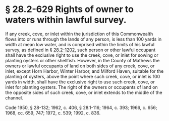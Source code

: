 # § 28.2-629 Rights of owner to waters within lawful survey.

<p>If any creek, cove, or inlet within the jurisdiction of this Commonwealth flows into or runs through the lands of any person, is less than 100 yards in width at mean low water, and is comprised within the limits of his lawful survey, as defined in § <a href='http://law.lis.virginia.gov/vacode/28.2-1202/'>28.2-1202</a>, such person or other lawful occupant shall have the exclusive right to use the creek, cove, or inlet for sowing or planting oysters or other shellfish. However, in the County of Mathews the owners or lawful occupants of land on both sides of any creek, cove, or inlet, except Horn Harbor, Winter Harbor, and Milford Haven, suitable for the planting of oysters, above the point where such creek, cove, or inlet is 100 yards in width, shall have the exclusive right to use such creek, cove, or inlet for planting oysters. The right of the owners or occupants of land on the opposite sides of such creek, cove, or inlet extends to the middle of the channel.</p><p>Code 1950, § 28-132; 1962, c. 406, § 28.1-116; 1964, c. 393; 1966, c. 656; 1968, cc. 659, 747; 1972, c. 539; 1992, c. 836.</p>